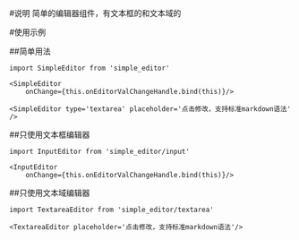 #说明
简单的编辑器组件，有文本框的和文本域的


#使用示例

##简单用法

```
import SimpleEditor from 'simple_editor'

<SimpleEditor
    onChange={this.onEditorValChangeHandle.bind(this)}/>

<SimpleEditor type='textarea' placeholder='点击修改，支持标准markdown语法' />
```

##只使用文本框编辑器

```
import InputEditor from 'simple_editor/input'

<InputEditor
    onChange={this.onEditorValChangeHandle.bind(this)}/>
```

##只使用文本域编辑器

```
import TextareaEditor from 'simple_editor/textarea'

<TextareaEditor placeholder='点击修改，支持标准markdown语法'/>
```